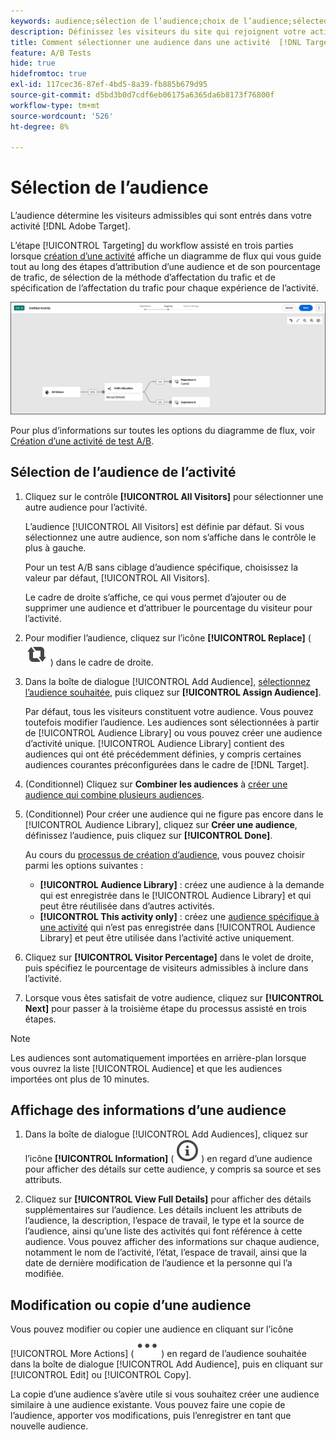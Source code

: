 ```yaml
---
keywords: audience;sélection de l’audience;choix de l’audience;sélecteurs
description: Définissez les visiteurs du site qui rejoignent votre activité d'Adobe  [!DNL Target] en fonction des critères d'audience.
title: Comment sélectionner une audience dans une activité  [!DNL Target] A/B ?
feature: A/B Tests
hide: true
hidefromtoc: true
exl-id: 117cec36-87ef-4bd5-8a39-fb885b679d95
source-git-commit: d5bd3b0d7cdf6eb06175a6365da6b8173f76800f
workflow-type: tm+mt
source-wordcount: '526'
ht-degree: 8%

---
```


# Sélection de l’audience

L’audience détermine les visiteurs admissibles qui sont entrés dans votre activité [!DNL Adobe Target].

L’étape [!UICONTROL Targeting] du workflow assisté en trois parties lorsque [création d’une activité](/help/main/c-activities/t-test-ab/t-test-create-ab/test-create-ab-beta.md) affiche un diagramme de flux qui vous guide tout au long des étapes d’attribution d’une audience et de son pourcentage de trafic, de sélection de la méthode d’affectation du trafic et de spécification de l’affectation du trafic pour chaque expérience de l’activité.

![Étape Ciblage des tests A/B](/help/main/c-activities/t-test-ab/t-test-create-ab/assets/ab_flow-new-ui.png)

Pour plus d’informations sur toutes les options du diagramme de flux, voir [Création d’une activité de test A/B](/help/main/c-activities/t-test-ab/t-test-create-ab/test-create-ab-beta.md).

## Sélection de l’audience de l’activité

1. Cliquez sur le contrôle **[!UICONTROL All Visitors]** pour sélectionner une autre audience pour l’activité.

   L’audience [!UICONTROL All Visitors] est définie par défaut. Si vous sélectionnez une autre audience, son nom s’affiche dans le contrôle le plus à gauche.

   Pour un test A/B sans ciblage d’audience spécifique, choisissez la valeur par défaut, [!UICONTROL All Visitors].

   Le cadre de droite s’affiche, ce qui vous permet d’ajouter ou de supprimer une audience et d’attribuer le pourcentage du visiteur pour l’activité.

1. Pour modifier l’audience, cliquez sur l’icône **[!UICONTROL Replace]** ( ![Icône Remplacer](/help/main/assets/icons/Retweet.svg) ) dans le cadre de droite.

1. Dans la boîte de dialogue [!UICONTROL Add Audience], [sélectionnez l’audience souhaitée](/help/main/c-activities/t-test-ab/t-test-create-ab/ab-audience.md), puis cliquez sur **[!UICONTROL Assign Audience]**.

   Par défaut, tous les visiteurs constituent votre audience. Vous pouvez toutefois modifier l’audience. Les audiences sont sélectionnées à partir de [!UICONTROL Audience Library] ou vous pouvez créer une audience d’activité unique. [!UICONTROL Audience Library] contient des audiences qui ont été précédemment définies, y compris certaines audiences courantes préconfigurées dans le cadre de [!DNL Target].

1. (Conditionnel) Cliquez sur **Combiner les audiences** à [créer une audience qui combine plusieurs audiences](/help/main/c-target/combining-multiple-audiences.md).

1. (Conditionnel) Pour créer une audience qui ne figure pas encore dans le [!UICONTROL Audience Library], cliquez sur **Créer une audience**, définissez l’audience, puis cliquez sur **[!UICONTROL Done]**.

   Au cours du [processus de création d’audience](/help/main/c-target/c-audiences/audiences.md), vous pouvez choisir parmi les options suivantes :

   * **[!UICONTROL Audience Library]** : créez une audience à la demande qui est enregistrée dans le [!UICONTROL Audience Library] et qui peut être réutilisée dans d’autres activités.
   * **[!UICONTROL This activity only]** : créez une [audience spécifique à une activité](/help/main/c-target/creating-activity-only-audience.md) qui n’est pas enregistrée dans [!UICONTROL Audience Library] et peut être utilisée dans l’activité active uniquement.

1. Cliquez sur **[!UICONTROL Visitor Percentage]** dans le volet de droite, puis spécifiez le pourcentage de visiteurs admissibles à inclure dans l’activité.

1. Lorsque vous êtes satisfait de votre audience, cliquez sur **[!UICONTROL Next]** pour passer à la troisième étape du processus assisté en trois étapes.

>[!NOTE]
>
>Les audiences sont automatiquement importées en arrière-plan lorsque vous ouvrez la liste [!UICONTROL Audience] et que les audiences importées ont plus de 10 minutes.

## Affichage des informations d’une audience

1. Dans la boîte de dialogue [!UICONTROL Add Audiences], cliquez sur l’icône **[!UICONTROL Information]** ( ![Icône Infos](/help/main/assets/icons/InfoOutline.svg) ) en regard d’une audience pour afficher des détails sur cette audience, y compris sa source et ses attributs.

1. Cliquez sur **[!UICONTROL View Full Details]** pour afficher des détails supplémentaires sur l’audience. Les détails incluent les attributs de l’audience, la description, l’espace de travail, le type et la source de l’audience, ainsi qu’une liste des activités qui font référence à cette audience. Vous pouvez afficher des informations sur chaque audience, notamment le nom de l’activité, l’état, l’espace de travail, ainsi que la date de dernière modification de l’audience et la personne qui l’a modifiée.

## Modification ou copie d’une audience

Vous pouvez modifier ou copier une audience en cliquant sur l’icône [!UICONTROL More Actions] ( ![Icône Autres actions](/help/main/assets/icons/More.svg) ) en regard de l’audience souhaitée dans la boîte de dialogue [!UICONTROL Add Audience], puis en cliquant sur [!UICONTROL Edit] ou [!UICONTROL Copy].

La copie d’une audience s’avère utile si vous souhaitez créer une audience similaire à une audience existante. Vous pouvez faire une copie de l’audience, apporter vos modifications, puis l’enregistrer en tant que nouvelle audience.
